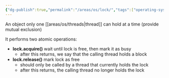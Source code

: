 ```yaml
---
{"dg-publish":true,"permalink":"/areas/os/lock/","tags":["operating-systems","ucb-cs162"]}
---
```


An object only one [[areas/os/threads\|thread]] can hold at a time (provide mutual exclusion)

It performs two atomic operations:
* **lock.acquire()** wait until lock is free, then mark it as busy
	* after this returns, we say that the calling thread holds a block
* **lock.release()** mark lock as free
	* should only be called by a thread that currently holds the lock
	* after this returns, the calling thread no longer holds the lock